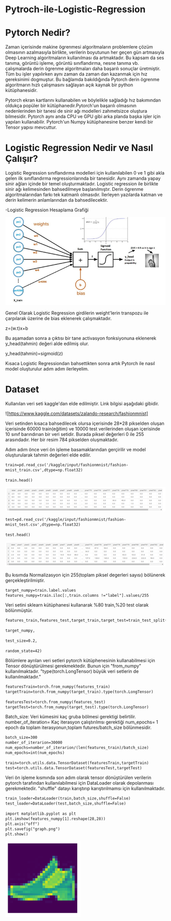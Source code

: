 # Pytroch-ile-Logistic-Regression

# Pytorch Nedir?

Zaman içerisinde makine ögrenmesi algoritmaların problemlere çözüm olmasının azalmasıyla birlikte, verilerin boyutunun her geçen gün artmasıyla 
Deep Learning algoritmaların kullanılması da artmaktadır. Bu kapsam da ses tanıma, görüntü işleme, görüntü sınıflandırma, nesne tanıma vb. çalışmalarda 
derin ögrenme algoritmaları daha başarılı sonuçlar üretmiştir. Tüm bu işler yapılırken aynı zaman da zaman dan kazanmak için hız gereksinimi dogmuştur.
Bu bağlamda bakıldığında Pytorch derin ögrenme algoritmarın hızlı çalışmasını sağlayan açık kaynak bir python kütüphanesidir.

Pytorch ekran kartlarını kullanabilen ve böylelikle sağladığı hız bakımından oldukça popüler bir kütüphanedir.Pytorch'un başarılı olmasının nedenlerinden
bir tanesi de sinir ağı modelleri zahmetsizce oluştura bilmesidir. Pytorch aynı anda CPU ve GPU gibi arka planda başka işler için yapıları kullanabilir.
Pytorch'un Numpy kütüphanesine benzer kendi bir Tensor yapısı mevcuttur.


# Logistic Regression Nedir ve Nasıl Çalışır?

Logistic Regression sınıflandırma modelleri için kullanılabilen 0 ve 1 gibi akla gelen ilk sınıflandırma regressionlarında bir tanesidir. Aynı zamanda
yapay sinir ağları içinde bir temel oluşturmaktadır. Logistic regression ile birlikte sinir ağı kelimesinden bahsedilmeye başlanılmıştır. Derin ögrenme 
algoritmalarından farkı tek katmanlı olmasıdır. İlerleyen yazılarda katman ve derin kelimerin anlamlarından da bahsedilecektir.

  -Logistic Regression Hesaplama Grafiği
     
 <img src="logistic_regression_image_2.png">

Genel Olarak Logistic Regression girdilerin weight'lerin transpozu ile çarpılarak üzerine de bias eklenerek çalışmaktadır. 

z=(w.t)x+b

Bu aşamadan sonra a çıktısı bir tane activasyon fonksiyonuna eklenerek y_head(tahmin) değeri alde edilmiş olur.

y_head(tahmin)=sigmoid(z)

Kısaca Logistic Regressiondan bahsettikten sonra artık Pytorch ile nasıl model oluşturulur adım adım ilerleyelim.

# Dataset

Kullanılan veri seti kaggle'dan elde edilmiştir. Link bilgisi aşağıdaki gibidir.

![https://www.kaggle.com/datasets/zalando-research/fashionmnist]

Veri setinden kısaca bahsedilecek olursa içerisinde 28*28 pikselden oluşan içerisinde 60000 train(eğitim) ve 10000 test verilerinden oluşan
içerisinde 10 sınıf barındırıan bir veri setidir. Burada piksel değerleri 0 ile 255 arasındadır. Her bir resim 784 pikselden oluşmaktadır.

Adım adım önce veri ön işleme basamaklarından gerçirilir ve model oluşturularak tahmin değerleri elde edilir.

    train=pd.read_csv('/kaggle/input/fashionmnist/fashion-mnist_train.csv',dtype=np.float32) 
    
    train.head()
    
 <img src="src1.png">
 
    test=pd.read_csv('/kaggle/input/fashionmnist/fashion-mnist_test.csv',dtype=np.float32)
    
    test.head()
    
 <img src="src2.png">    
 
 Bu kısımda Normalizasyon için 255(toplam piksel degerleri sayısı) bölünerek gerçekleştirilmiştir.
 
    target_numpy=train.label.values
    features_numpy=train.iloc[:,train.columns !="label"].values/255
    
Veri setini sklearn kütüphanesi kullanarak %80 train,%20 test olarak bölünmüştür.
    
    features_train,features_test,target_train,target_test=train_test_split(features_numpy,
                                                                      target_numpy,
                                                                      test_size=0.2,
                                                                      random_state=42)
Bölümlere ayrılan veri setleri pytorch kütüphenesinin kullanabilmesi için Tensor dönüştürülmesi gerekmektedir. Bunun için "from_numpy" kullanılmaktadır. "type(torch.LongTensor) büyük veri setlerin de kullanılmaktadır."                                                   
                                                   
                                                                      
    featuresTrain=torch.from_numpy(features_train)
    targetTrain=torch.from_numpy(target_train).type(torch.LongTensor)

    featuresTest=torch.from_numpy(features_test)
    targetTest=torch.from_numpy(target_test).type(torch.LongTensor)
    
Batch_size: Veri kümesini kaç gruba bölmesi gerektigi belirtilir. number_of_iteration= Kaç iterasyon çalıştırılmsı gerektiği num_epochs= 1 epoch da toplam iterasyonun,toplam futures/batch_size bölünmesidir.    

    batch_size=300
    number_of_iterarion=30000
    num_epochs=number_of_iterarion/(len(features_train)/batch_size)
    num_epochs=int(num_epochs)
    
    train=torch.utils.data.TensorDataset(featuresTrain,targetTrain)
    test=torch.utils.data.TensorDataset(featuresTest,targetTest)
                                                                      
Veri ön işleme kısmında son adım olarak tensor dönüştürülen verilerin pytorch tarafından kullanılabilmesi için DataLoader olarak depolanması gerekmektedir. "shuffle" datayı karıştırıp karıştırılmamsı için kullanılmaktadır.

    train_loader=DataLoader(train,batch_size,shuffle=False)
    test_loader=DataLoader(test,batch_size,shuffle=False)
    
    import matplotlib.pyplot as plt
    plt.imshow(features_numpy[1].reshape(28,28))
    plt.axis("off")
    plt.savefig("graph.png")
    plt.show()
    
 <img src="src3.png">   
 
 
